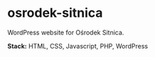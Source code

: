 # osrodek-sitnica

WordPress website for Ośrodek Sitnica.

<b>Stack:</b> HTML, CSS, Javascript, PHP, WordPress
